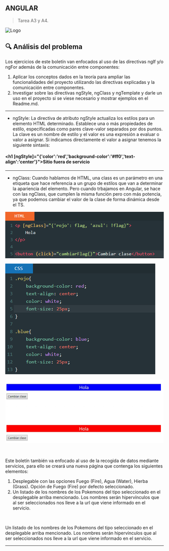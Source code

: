 ## ANGULAR

> Tarea A3 y A4.
> 
![Logo][1]

[1]: International_Pokémon_logo.svg.png "Creative Commons licensed" 





## 🔍 Análisis del problema
Los ejercicios de este boletín van enfocados al uso de las directivas ngIf y/o ngFor además de la comunicación entre componentes:
1. Aplicar los conceptos dados en la teoría para ampliar las funcionalidades del proyecto utilizando las directivas explicadas y la comunicación entre componentes.
2. Investigar sobre las directivas ngStyle, ngClass y ngTemplate y darle un uso en el proyecto si se viese necesario y mostrar ejemplos en el Readme.md. 

---

- ngStyle: La directiva de atributo ngStyle actualiza los estilos para un elemento HTML determinado. Establece una o más propiedades de estilo, especificadas como pares clave-valor separados por dos puntos. La clave es un nombre de estilo y el valor es una expresión a evaluar o valor a asignar. Si indicamos directamente el valor a asignar tenemos la siguiente sintaxis:

#### <h1 [ngStyle]="{'color':'red','background-color':'#ff0','text-align':'center'}">Sitio fuera de servicio</h1>

---

- ngClass: Cuando hablamos de HTML, una class es un parámetro en una etiqueta que hace referencia a un grupo de estilos que van a determinar la apariencia del elemento. Pero cuando trbajamos en Angular, se hace con las ngClass, que cumplen la misma función pero con más potencia, ya que podemos cambiar el valor de la clase de forma dinámica desde el TS.

![FOTO](foto/ngClass1.png)

![FOTO](foto/ngClass2.png)

![FOTO](foto/ngClass3.png)

<br>

Este boletín también va enfocado al uso de la recogida de datos mediante servicios, para ello se creará una nueva página que contenga los siguientes elementos:
1. Desplegable con las opciones Fuego (Fire), Agua (Water), Hierba (Grass). Opción de Fuego (Fire) por defecto seleccionado.
2. Un listado de los nombres de los Pokemons del tipo seleccionado en el desplegable arriba mencionado. Los nombres serán hipervínculos que al ser seleccionados nos lleve a la url que viene informado en el servicio.

<br>

Un listado de los nombres de los Pokemons del tipo seleccionado en el desplegable arriba mencionado. Los nombres serán hipervínculos que al ser seleccionados nos lleve a la url que viene informado en el servicio.


<hr>
